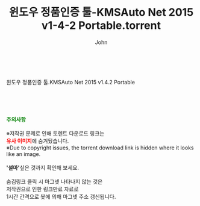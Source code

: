 ﻿---
layout: post
title:  "윈도우 정품인증 툴-KMSAuto Net 2015 v1-4-2 Portable.torrent"
author: John
categories: [ 게임/유틸 ]
tags: [  ]
image:  
description: "윈도우 정품인증 툴-KMSAuto Net 2015 v1-4-2 Portable torrent 정보 공유"
toc: true
toc_sticky: true
---

<br>
<div class="view-img">
</div><div class="view-content" itemprop="description">
<p>윈도우 정품인증 툴.KMSAuto Net 2015 v1.4.2 Portable<br/></p> </div>
    
<br><br><br>
<p data-ke-size="size16"><b><span style="color: green;">주의사항</span></b><br /><br />※저작권 문제로 인해 토렌트 다운로드 링크는<br /><b><span style="color: red;">유사 이미지</span></b>에 숨겨뒀습니다.<br />※Due to copyright issues, the torrent download link is hidden where it looks like an image.<br /><br /><b>'설마'</b>싶은 것까지 확인해 보세요.<br /><br />숨김링크 클릭 시 마그넷 나타나지 않는 것은<br />저작권으로 인한 링크만료 자료로<br />1시간 간격으로 봇에 의해 마그넷 주소 갱신됩니다.</p>
